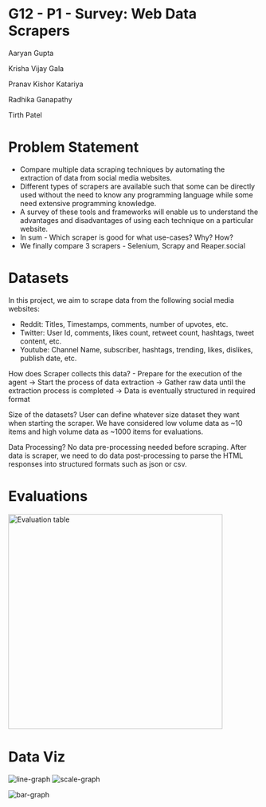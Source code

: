 # G12 - P1 - Survey: Web Data Scrapers
Aaryan Gupta

Krisha Vijay Gala

Pranav Kishor Katariya

Radhika Ganapathy

Tirth Patel

# Problem Statement

- Compare multiple data scraping techniques by automating the extraction of data from social media websites.
- Different types of scrapers are available such that some can be directly used without the need to know any programming language while some need extensive programming knowledge.
- A survey of these tools and frameworks will enable us to understand the advantages and disadvantages of using each technique on a particular website.
- In sum - Which scraper is good for what use-cases? Why? How?
- We finally compare 3 scrapers - Selenium, Scrapy and Reaper.social

# Datasets

In this project, we aim to scrape data from the following social media websites:
- Reddit: Titles, Timestamps, comments, number of upvotes, etc.
- Twitter: User Id, comments, likes count, retweet count, hashtags, tweet content, etc.
- Youtube: Channel Name, subscriber, hashtags, trending, likes, dislikes, publish date, etc.

How does Scraper collects this data? - Prepare for the execution of the agent -> Start the process of data extraction -> Gather raw data until the extraction process is completed -> Data is eventually structured in required format

Size of the datasets? User can define whatever size dataset they want when starting the scraper. We have considered low volume data as ~10 items and high volume data as ~1000 items for evaluations.

Data Processing? No data pre-processing needed before scraping. After data is scraper, we need to do data post-processing to parse the HTML responses into structured formats such as json or csv.

# Evaluations

<img width="430" alt="Evaluation table" src="https://user-images.githubusercontent.com/61615185/203661083-c864428a-1544-43e1-9e55-73ee5eee4c8c.png">

# Data Viz
![line-graph](https://user-images.githubusercontent.com/61615185/203661420-b5b0ac37-4ec1-4fbd-ae88-f18c8e69bd87.png)
![scale-graph](https://user-images.githubusercontent.com/61615185/203661448-a772a784-223b-4996-899b-8ac6db8bc5af.png)

![bar-graph](https://user-images.githubusercontent.com/61615185/203661477-1b34b148-402d-40be-8ee6-3c77950636d6.png)
